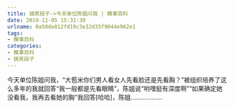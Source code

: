 ```yaml
---
title: 搞笑段子->今天单位陈姐问我 | 糗事百科
date: 2019-11-05 15:32:30
urlname: 0a50de812fd19c3e32d35f9044e962e1
tags: 
- 糗事百科
categories:
- 糗事百科
- 搞笑段子
---
```

今天单位陈姐问我，“大苞米你们男人看女人先看脸还是先看胸？”被组织培养了这么多年的我就回答“我一般都是先看眼睛”，陈姐说“哟嘿挺有深度啊”“如果确定她没看我，我再去看她的胸”我回答[哈哈]，陈姐………………


